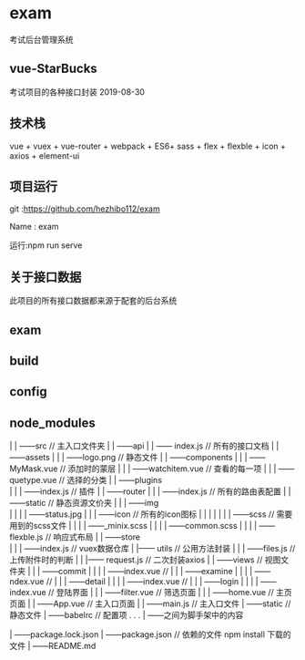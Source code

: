 # exam
考试后台管理系统

## vue-StarBucks
考试项目的各种接口封装
2019-08-30

## 技术栈
vue + vuex + vue-router + webpack + ES6+ sass + flex + flexble + icon + axios + element-ui

## 项目运行


git :https://github.com/hezhibo112/exam

Name : exam

运行:npm run serve

## 关于接口数据
此项目的所有接口数据都来源于配套的后台系统
## exam
## build
## config
## node_modules
|  | ——src                       // 主入口文件夹
|  | ——api
|  | —— index.js                // 所有的接口文档
|  | ——assets
|  |  | ——logo.png              // 静态文件
|  | ——components
|  |  | ——MyMask.vue           // 添加时的蒙层
|  |  | ——watchitem.vue        // 查看的每一项
|  |  | ——quetype.vue          // 选择的分类
|  | ——plugins                 
|  |  | ——index.js            // 插件
|  | ——router
|  |  | ——index.js              // 所有的路由表配置
|  | ——static                  // 静态资源文价夹
|  |  | ——img              
|  |  |  | ——status.jpg
|  |  | ——icon                  // 所有的icon图标
|  |  |  | 
|  |  | ——scss                  // 需要用到的scss文件
|  |  |  | ——_minix.scss
|  |  |  | ——common.scss
|  |  |  | ——flexble.js          // 响应式布局
|  | ——store        
|  |  | ——index.js              // vuex数据仓库
|  |—— utils                   // 公用方法封装
|  |  | ——files.js                 // 上传附件时的判断
|  |  |—— request.js               // 二次封装axios
|  | ——views                      // 视图文件夹
|  |  | ——commit
|  |  |  | ——index.vue           // 
|  |  | ——examine
|  |  |  | ——ndex.vue            // 
|  |  | ——detail
|  |  |  | ——index.vue           // 
|  |  | ——login
|  |  |  | ——index.vue           // 登陆界面
|  |  | ——filter.vue            // 筛选页面
|  |  | ——home.vue              // 主页页面
|  | ——App.vue                 // 主入口页面
|  | ——main.js                 // 主入口文件
| ——static                    // 静态文件
| ——babelrc                   // 配置项
.
.
.
| ——之间为脚手架中的内容

| ——package.lock.json 
| ——package.json              // 依赖的文件 npm install 下载的文件
| ——README.md
